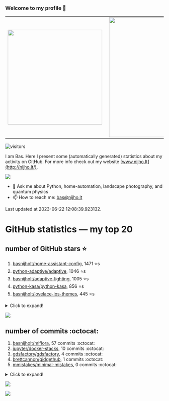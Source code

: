 ### Welcome to my profile 👋

<center>
  <table>
    <tr>
        <td><img width="300px" align="left" src="https://github-readme-stats.vercel.app/api/top-langs/?username=basnijholt&hide=TeX,Jupyter%20Notebook&layout=compact&theme=radical" /></td>
        <td><img align='right' src="https://github-readme-stats.vercel.app/api?username=basnijholt&show_icons=true&theme=radical" width="380"></td>
    </tr>
  </table>
</center>

![visitors](https://visitor-badge.glitch.me/badge?page_id=basnijholt.visitor-badge)

I am Bas. Here I present some (automatically generated) statistics about my activity on GitHub. For more info check out my website [www.nijho.lt](http://nijho.lt/).

![](https://www.nijho.lt/authors/admin/avatar_hu9e60e4b9bc120dfb6a666009f2878da6_182107_250x250_fill_q90_lanczos_center.jpg)

- 💬 Ask me about Python, home-automation, landscape photography, and quantum physics
- 📫 How to reach me: bas@nijho.lt

Last updated at 2023-06-22 12:08:39.923132.

# GitHub statistics — my top 20

## number of GitHub stars ⭐️

1. [basnijholt/home-assistant-config](https://github.com/basnijholt/home-assistant-config/), 1471 ⭐️s
2. [python-adaptive/adaptive](https://github.com/python-adaptive/adaptive/), 1046 ⭐️s
3. [basnijholt/adaptive-lighting](https://github.com/basnijholt/adaptive-lighting/), 1005 ⭐️s
4. [python-kasa/python-kasa](https://github.com/python-kasa/python-kasa/), 856 ⭐️s
5. [basnijholt/lovelace-ios-themes](https://github.com/basnijholt/lovelace-ios-themes/), 445 ⭐️s
<details><summary>Click to expand!</summary>

6. [basnijholt/lovelace-ios-dark-mode-theme](https://github.com/basnijholt/lovelace-ios-dark-mode-theme/), 413 ⭐️s
7. [basnijholt/miflora](https://github.com/basnijholt/miflora/), 360 ⭐️s
8. [basnijholt/rsync-time-machine.py](https://github.com/basnijholt/rsync-time-machine.py/), 320 ⭐️s
9. [topocm/topocm_content](https://github.com/topocm/topocm_content/), 241 ⭐️s
10. [basnijholt/home-assistant-streamdeck-yaml](https://github.com/basnijholt/home-assistant-streamdeck-yaml/), 110 ⭐️s
11. [basnijholt/home-assistant-macbook-touch-bar](https://github.com/basnijholt/home-assistant-macbook-touch-bar/), 92 ⭐️s
12. [basnijholt/markdown-code-runner](https://github.com/basnijholt/markdown-code-runner/), 73 ⭐️s
13. [kwant-project/kwant](https://github.com/kwant-project/kwant/), 73 ⭐️s
14. [basnijholt/home-assistant-streamdeck-yaml-addon](https://github.com/basnijholt/home-assistant-streamdeck-yaml-addon/), 45 ⭐️s
15. [basnijholt/aiokef](https://github.com/basnijholt/aiokef/), 29 ⭐️s
16. [basnijholt/thesis-cover](https://github.com/basnijholt/thesis-cover/), 25 ⭐️s
17. [basnijholt/instacron](https://github.com/basnijholt/instacron/), 19 ⭐️s
18. [basnijholt/adaptive-scheduler](https://github.com/basnijholt/adaptive-scheduler/), 17 ⭐️s
19. [basnijholt/addon-otmonitor](https://github.com/basnijholt/addon-otmonitor/), 15 ⭐️s
20. [kwant-project/kwant-tutorial-2016](https://github.com/kwant-project/kwant-tutorial-2016/), 13 ⭐️s

</details>

![](https://github.com/basnijholt/basnijholt/raw/main/stars_over_time.png)

## number of commits :octocat:

1. [basnijholt/miflora](https://github.com/basnijholt/miflora/), 57 commits :octocat:
2. [jupyter/docker-stacks](https://github.com/jupyter/docker-stacks/), 10 commits :octocat:
3. [gdsfactory/gdsfactory](https://github.com/gdsfactory/gdsfactory/), 4 commits :octocat:
4. [brettcannon/gidgethub](https://github.com/brettcannon/gidgethub/), 1 commits :octocat:
5. [mmistakes/minimal-mistakes](https://github.com/mmistakes/minimal-mistakes/), 0 commits :octocat:
<details><summary>Click to expand!</summary>

6. [basnijholt/lovelace-ios-themes](https://github.com/basnijholt/lovelace-ios-themes/), 0 commits :octocat:
7. [python-adaptive/paper](https://github.com/python-adaptive/paper/), 0 commits :octocat:
8. [uchicago-cs/deepdish](https://github.com/uchicago-cs/deepdish/), 0 commits :octocat:
9. [ICB-DCM/pyABC](https://github.com/ICB-DCM/pyABC/), 0 commits :octocat:
10. [home-assistant/core](https://github.com/home-assistant/core/), 0 commits :octocat:
11. [python-adaptive/adaptive](https://github.com/python-adaptive/adaptive/), 0 commits :octocat:
12. [MicrosoftDocs/azure-docs](https://github.com/MicrosoftDocs/azure-docs/), 0 commits :octocat:
13. [home-assistant/supervisor](https://github.com/home-assistant/supervisor/), 0 commits :octocat:
14. [conda-forge/mshr-feedstock](https://github.com/conda-forge/mshr-feedstock/), 0 commits :octocat:
15. [dask/dask-jobqueue](https://github.com/dask/dask-jobqueue/), 0 commits :octocat:
16. [kraih/kefctl](https://github.com/kraih/kefctl/), 0 commits :octocat:
17. [conda-forge/tinyarray-feedstock](https://github.com/conda-forge/tinyarray-feedstock/), 0 commits :octocat:
18. [ccxt/ccxt](https://github.com/ccxt/ccxt/), 0 commits :octocat:
19. [basnijholt/rsync-time-machine.py](https://github.com/basnijholt/rsync-time-machine.py/), 0 commits :octocat:
20. [pydata/xarray](https://github.com/pydata/xarray/), 0 commits :octocat:

</details>

![](https://github.com/basnijholt/basnijholt/raw/main/commits_per_hour.png)

![](https://github.com/basnijholt/basnijholt/raw/main/commits_per_weekday.png)

